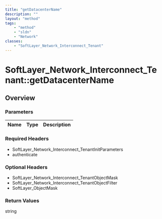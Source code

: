 ```yaml
---
title: "getDatacenterName"
description: ""
layout: "method"
tags:
    - "method"
    - "sldn"
    - "Network"
classes:
    - "SoftLayer_Network_Interconnect_Tenant"
---
```

# SoftLayer_Network_Interconnect_Tenant::getDatacenterName
## Overview 


### Parameters 
|Name | Type | Description |
| --- | --- | --- |


### Required Headers
* SoftLayer_Network_Interconnect_TenantInitParameters
* authenticate

### Optional Headers
* SoftLayer_Network_Interconnect_TenantObjectMask
* SoftLayer_Network_Interconnect_TenantObjectFilter
* SoftLayer_ObjectMask

### Return Values
string
